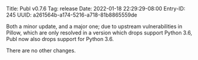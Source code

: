 Title: Publ v0.7.6
Tag: release
Date: 2022-01-18 22:29:29-08:00
Entry-ID: 245
UUID: a261564b-a174-5216-a718-81b8865559de

Both a minor update, and a major one; due to upstream vulnerabilities in Pillow, which are only resolved in a version which drops support Python 3.6, Publ now also drops support for Python 3.6.

There are no other changes.
